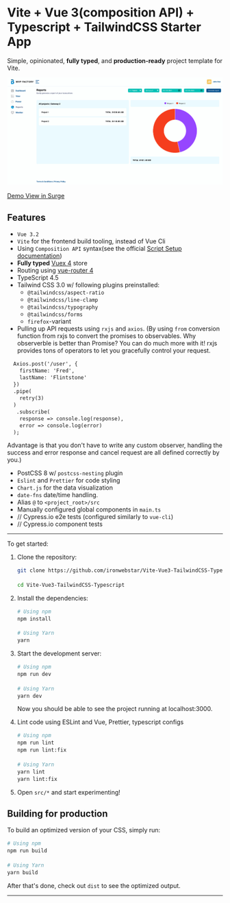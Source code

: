 # Vite + Vue 3(composition API) + Typescript + TailwindCSS Starter App

Simple, opinionated, **fully typed**, and **production-ready** project template for Vite.

![Editor screenshot](src/assets/editor_screenshot.png)

[Demo View in Surge](http://Vite-Vue3-TailwindCSS-Typescript-demo.surge.sh/)

## Features

- `Vue 3.2`
- `Vite` for the frontend build tooling, instead of Vue Cli
- Using `Composition API` syntax(see the official [Script Setup documentation](https://v3.vuejs.org/api/composition-api.html))
- **Fully typed** [Vuex 4](https://next.vuex.vuejs.org/) store
- Routing using [vue-router 4](https://next.router.vuejs.org/)
- TypeScript 4.5
- Tailwind CSS 3.0 w/ following plugins preinstalled:
  - `@tailwindcss/aspect-ratio`
  - `@tailwindcss/line-clamp`
  - `@tailwindcss/typography`
  - `@tailwindcss/forms`
  - `firefox`-variant
- Pulling up API requests using `rxjs` and `axios`.
(By using `from` conversion function from rxjs to convert the promises to observables.
Why observerble is better than Promise?
You can do much more with it! rxjs provides tons of operators to let you gracefully control your request.
```
  Axios.post('/user', {
    firstName: 'Fred',
    lastName: 'Flintstone'
  })
  .pipe(
  	retry(3)
  )
   .subscribe(
    response => console.log(response),
    error => console.log(error)
  );
```
Advantage is that you don't have to write any custom observer, handling the success and error response and cancel request are all defined correctly by you.)
- PostCSS 8 w/ `postcss-nesting` plugin
- `Eslint` and `Prettier` for code styling
- `Chart.js` for the data visualization
- `date-fns` date/time handling.
- Alias `@` to `<project_root>/src`
- Manually configured global components in `main.ts`
- // Cypress.io e2e tests (configured similarly to `vue-cli`)
- // Cypress.io component tests

---

To get started:

1. Clone the repository:

   ```bash
   git clone https://github.com/ironwebstar/Vite-Vue3-TailwindCSS-Typescript.git

   cd Vite-Vue3-TailwindCSS-Typescript
   ```

2. Install the dependencies:

   ```bash
   # Using npm
   npm install

   # Using Yarn
   yarn
   ```

3. Start the development server:

   ```bash
   # Using npm
   npm run dev

   # Using Yarn
   yarn dev
   ```

   Now you should be able to see the project running at localhost:3000.

4. Lint code using ESLint and Vue, Prettier, typescript configs

   ```bash
   # Using npm
   npm run lint
   npm run lint:fix

   # Using Yarn
   yarn lint
   yarn lint:fix
   ```

5. Open `src/*` and start experimenting!

## Building for production

To build an optimized version of your CSS, simply run:

```bash
# Using npm
npm run build

# Using Yarn
yarn build
```

After that's done, check out `dist` to see the optimized output.

---
